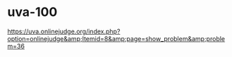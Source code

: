 # uva-100
https://uva.onlinejudge.org/index.php?option=onlinejudge&amp;Itemid=8&amp;page=show_problem&amp;problem=36

